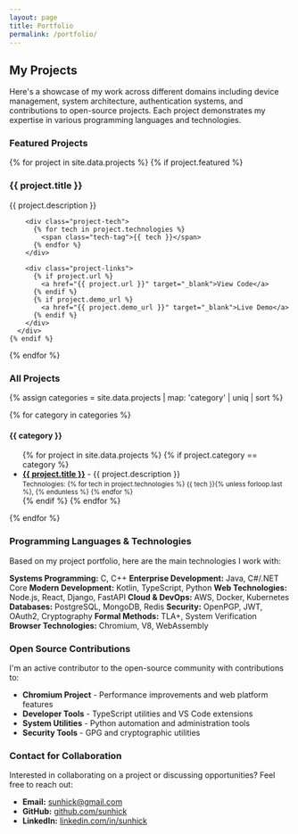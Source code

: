 ```yaml
---
layout: page
title: Portfolio
permalink: /portfolio/
---
```


## My Projects

Here's a showcase of my work across different domains including device management, system architecture, authentication systems, and contributions to open-source projects. Each project demonstrates my expertise in various programming languages and technologies.

### Featured Projects

<div class="projects-grid">
  {% for project in site.data.projects %}
    {% if project.featured %}
      <div class="project-card">
        <h3 class="project-title">{{ project.title }}</h3>
        <p class="project-description">{{ project.description }}</p>

        <div class="project-tech">
          {% for tech in project.technologies %}
            <span class="tech-tag">{{ tech }}</span>
          {% endfor %}
        </div>

        <div class="project-links">
          {% if project.url %}
            <a href="{{ project.url }}" target="_blank">View Code</a>
          {% endif %}
          {% if project.demo_url %}
            <a href="{{ project.demo_url }}" target="_blank">Live Demo</a>
          {% endif %}
        </div>
      </div>
    {% endif %}
  {% endfor %}
</div>

### All Projects

{% assign categories = site.data.projects | map: 'category' | uniq | sort %}

{% for category in categories %}
  <h4>{{ category }}</h4>
  <ul>
    {% for project in site.data.projects %}
      {% if project.category == category %}
        <li>
          <strong><a href="{{ project.url }}" target="_blank">{{ project.title }}</a></strong>
          - {{ project.description }}
          <br>
          <small>
            Technologies:
            {% for tech in project.technologies %}
              {{ tech }}{% unless forloop.last %}, {% endunless %}
            {% endfor %}
          </small>
        </li>
      {% endif %}
    {% endfor %}
  </ul>
{% endfor %}

### Programming Languages & Technologies

Based on my project portfolio, here are the main technologies I work with:

**Systems Programming:** C, C++
**Enterprise Development:** Java, C#/.NET Core
**Modern Development:** Kotlin, TypeScript, Python
**Web Technologies:** Node.js, React, Django, FastAPI
**Cloud & DevOps:** AWS, Docker, Kubernetes
**Databases:** PostgreSQL, MongoDB, Redis
**Security:** OpenPGP, JWT, OAuth2, Cryptography
**Formal Methods:** TLA+, System Verification
**Browser Technologies:** Chromium, V8, WebAssembly

### Open Source Contributions

I'm an active contributor to the open-source community with contributions to:

- **Chromium Project** - Performance improvements and web platform features
- **Developer Tools** - TypeScript utilities and VS Code extensions
- **System Utilities** - Python automation and administration tools
- **Security Tools** - GPG and cryptographic utilities

### Contact for Collaboration

Interested in collaborating on a project or discussing opportunities? Feel free to reach out:

- **Email:** [sunhick@gmail.com](mailto:sunhick@gmail.com)
- **GitHub:** [github.com/sunhick](https://github.com/sunhick)
- **LinkedIn:** [linkedin.com/in/sunhick](https://linkedin.com/in/sunhick)

